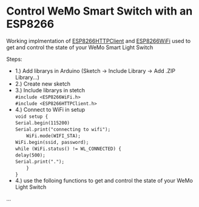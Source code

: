 # Control WeMo Smart Switch with an ESP8266 

Working implmentation of [ESP8266HTTPClient](https://github.com/esp8266/Arduino/tree/master/libraries/ESP8266HTTPClient) and [ESP8266WiFi](https://github.com/esp8266/Arduino/tree/master/libraries/ESP8266WiFi) used to get and control the state of your WeMo Smart Light Switch<br/>



Steps: 
 - 1.) Add librarys in Arduino (Sketch -> Include Library -> Add .ZIP Library...)
 - 2.) Create new sketch
 - 3.) Include librarys in stetch<br/>```#include <ESP8266WiFi.h>```<br/>```#include <ESP8266HTTPClient.h>```
 - 4.) Connect to WiFi in setup<br>```void setup {```<br/>    ```Serial.begin(115200)```<br/>    ```Serial.print("connecting to wifi");```<br/>    ```    WiFi.mode(WIFI_STA);```<br/>        ```WiFi.begin(ssid, password);```<br/>        ```while (WiFi.status() != WL_CONNECTED) {```<br/>        ```delay(500);```<br/>        ```Serial.print(".");```<br/>```    }```<br/>```}```
 - 4.) use the folloing functions to get and control the state of your WeMo Light Switch

  ...
 
